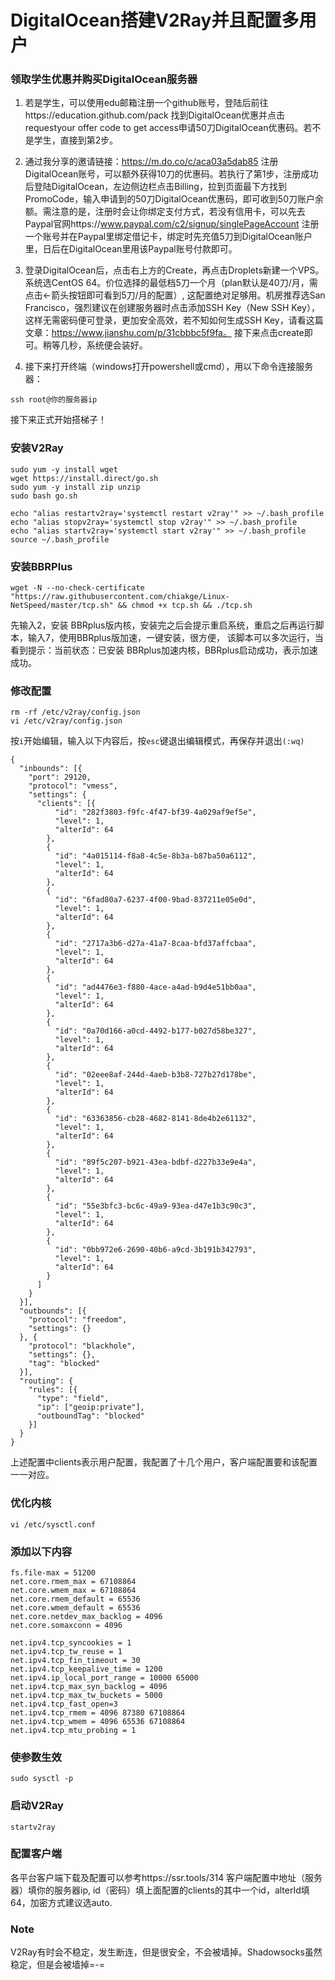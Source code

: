 # DigitalOcean搭建V2Ray并且配置多用户

### 领取学生优惠并购买DigitalOcean服务器
1. 若是学生，可以使用edu邮箱注册一个github账号，登陆后前往https://education.github.com/pack
找到DigitalOcean优惠并点击requestyour offer code to get access申请50刀DigitalOcean优惠码。若不是学生，直接到第2步。

2. 通过我分享的邀请链接：https://m.do.co/c/aca03a5dab85 注册DigitalOcean账号，可以额外获得10刀的优惠码。若执行了第1步，注册成功后登陆DigitalOcean，左边侧边栏点击Billing，拉到页面最下方找到PromoCode，输入申请到的50刀DigitalOcean优惠码，即可收到50刀账户余额。需注意的是，注册时会让你绑定支付方式，若没有信用卡，可以先去Paypal官网https://www.paypal.com/c2/signup/singlePageAccount 注册一个账号并在Paypal里绑定借记卡，绑定时先充值5刀到DigitalOcean账户里，日后在DigitalOcean里用该Paypal账号付款即可。

3. 登录DigitalOcean后，点击右上方的Create，再点击Droplets新建一个VPS。系统选CentOS 64。价位选择的最低档5刀一个月（plan默认是40刀/月，需点击←箭头按钮即可看到5刀/月的配置）, 这配置绝对足够用。机房推荐选San Francisco，强烈建议在创建服务器时点击添加SSH Key（New SSH Key），这样无需密码便可登录，更加安全高效，若不知如何生成SSH Key，请看这篇文章：https://www.jianshu.com/p/31cbbbc5f9fa。 接下来点击create即可。稍等几秒，系统便会装好。

4. 接下来打开终端（windows打开powershell或cmd），用以下命令连接服务器：
```
ssh root@你的服务器ip
```

接下来正式开始搭梯子！

### 安装V2Ray
```
sudo yum -y install wget
wget https://install.direct/go.sh
sudo yum -y install zip unzip 
sudo bash go.sh

echo "alias restartv2ray='systemctl restart v2ray'" >> ~/.bash_profile
echo "alias stopv2ray='systemctl stop v2ray'" >> ~/.bash_profile
echo "alias startv2ray='systemctl start v2ray'" >> ~/.bash_profile
source ~/.bash_profile
```

### 安装BBRPlus
```
wget -N --no-check-certificate "https://raw.githubusercontent.com/chiakge/Linux-NetSpeed/master/tcp.sh" && chmod +x tcp.sh && ./tcp.sh
```
先输入2，安装 BBRplus版内核，安装完之后会提示重启系统，重启之后再运行脚本，输入7，使用BBRplus版加速，一键安装，很方便，
该脚本可以多次运行，当看到提示：当前状态：已安装 BBRplus加速内核，BBRplus启动成功，表示加速成功。

### 修改配置
```
rm -rf /etc/v2ray/config.json
vi /etc/v2ray/config.json
```
按```i```开始编辑，输入以下内容后，按```esc```键退出编辑模式，再保存并退出```(:wq)```
```
{
  "inbounds": [{
    "port": 29120,
    "protocol": "vmess",
    "settings": {
      "clients": [{
          "id": "282f3803-f9fc-4f47-bf39-4a029af9ef5e",
          "level": 1,
          "alterId": 64
        },
        {
          "id": "4a015114-f8a8-4c5e-8b3a-b87ba50a6112",
          "level": 1,
          "alterId": 64
        },
        {
          "id": "6fad80a7-6237-4f00-9bad-837211e05e0d",
          "level": 1,
          "alterId": 64
        },
        {
          "id": "2717a3b6-d27a-41a7-8caa-bfd37affcbaa",
          "level": 1,
          "alterId": 64
        },
        {
          "id": "ad4476e3-f880-4ace-a4ad-b9d4e51bb0aa",
          "level": 1,
          "alterId": 64
        },
        {
          "id": "0a70d166-a0cd-4492-b177-b027d58be327",
          "level": 1,
          "alterId": 64
        },
        {
          "id": "02eee8af-244d-4aeb-b3b8-727b27d178be",
          "level": 1,
          "alterId": 64
        },
        {
          "id": "63363856-cb28-4682-8141-8de4b2e61132",
          "level": 1,
          "alterId": 64
        },
        {
          "id": "89f5c207-b921-43ea-bdbf-d227b33e9e4a",
          "level": 1,
          "alterId": 64
        },
        {
          "id": "55e3bfc3-bc6c-49a9-93ea-d47e1b3c90c3",
          "level": 1,
          "alterId": 64
        },
        {
          "id": "0bb972e6-2690-40b6-a9cd-3b191b342793",
          "level": 1,
          "alterId": 64
        }
      ]
    }
  }],
  "outbounds": [{
    "protocol": "freedom",
    "settings": {}
  }, {
    "protocol": "blackhole",
    "settings": {},
    "tag": "blocked"
  }],
  "routing": {
    "rules": [{
      "type": "field",
      "ip": ["geoip:private"],
      "outboundTag": "blocked"
    }]
  }
}
```
上述配置中clients表示用户配置，我配置了十几个用户，客户端配置要和该配置一一对应。

### 优化内核
```
vi /etc/sysctl.conf
```

### 添加以下内容
```
fs.file-max = 51200
net.core.rmem_max = 67108864
net.core.wmem_max = 67108864
net.core.rmem_default = 65536
net.core.wmem_default = 65536
net.core.netdev_max_backlog = 4096
net.core.somaxconn = 4096

net.ipv4.tcp_syncookies = 1
net.ipv4.tcp_tw_reuse = 1
net.ipv4.tcp_fin_timeout = 30
net.ipv4.tcp_keepalive_time = 1200
net.ipv4.ip_local_port_range = 10000 65000
net.ipv4.tcp_max_syn_backlog = 4096
net.ipv4.tcp_max_tw_buckets = 5000
net.ipv4.tcp_fast_open=3
net.ipv4.tcp_rmem = 4096 87380 67108864
net.ipv4.tcp_wmem = 4096 65536 67108864
net.ipv4.tcp_mtu_probing = 1
```

### 使参数生效
```
sudo sysctl -p
```

### 启动V2Ray
```
startv2ray
```

### 配置客户端
各平台客户端下载及配置可以参考https://ssr.tools/314
客户端配置中地址（服务器）填你的服务器ip, id（密码）填上面配置的clients的其中一个id，alterId填64，加密方式建议选auto.

### Note
V2Ray有时会不稳定，发生断连，但是很安全，不会被墙掉。Shadowsocks虽然稳定，但是会被墙掉=-=
